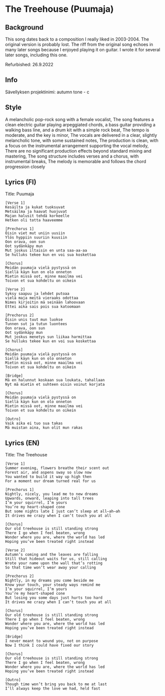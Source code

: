 # The Treehouse (Puumaja)

## Background
This song dates back to a composition I really liked in 2003-2004. The original version is probably lost. The riff from the original song echoes in many later songs because I enjoyed playing it on guitar. I wrote it for several later songs, including this one.

Refurbished: 26.9.2022


## Info
Sävellyksen projektinimi: autumn tone - c



## Style
A melancholic pop-rock song with a female vocalist,
The song features a clean electric guitar playing arpeggiated chords, a bass guitar providing a walking bass line, and a drum kit with a simple rock beat,
The tempo is moderate, and the key is minor,
The vocals are delivered in a clear, slightly melancholic tone, with some sustained notes,
The production is clean, with a focus on the instrumental arrangement supporting the vocal melody,
There are no significant production effects beyond standard mixing and mastering,
The song structure includes verses and a chorus, with instrumental breaks,
The melody is memorable and follows the chord progression closely


## Lyrics (FI)
Title: Puumaja

```
[Verse 1]
Kesäilta ja kukat tuoksuvat
Metsäilma ja haavat huojuvat
Majan halusit tehdä korkeelle
Hetken oli totta haaveemme

[Prechorus 1]
Öisin viet mut uniin uusiin
Ylös hyppiin suuriin kuusiin
Oon orava, oon sun
Oot sydänkäpy mun
Mut joskus iltaisin en unta saa-aa-aa
Se hulluks tekee kun en voi sua koskettaa

[Chorus]
Meidän puumaja vielä pystyssä on
Siellä käyn kun on olo onneton
Mietin missä oot, minne maailma vei
Toivon et sua kohdeltu on oikein

[Verse 2]
Syksy saapuu ja lehdet putoaa
vielä maja meitä vieraaks odottaa
Nimes kirjoitin mä seinään lahoovaan
Ettei aika sais pois sua katoomaan

[Prechorus 2]
Öisin unis tuut mun luokse
Tunnen sut ja tutun luontees
Oon orava, oon sun
Oot sydänkäpy mun
Mut joskus menetys sun liikaa harmittaa
Se hulluks tekee kun en voi sua koskettaa

[Chorus]
Meidän puumaja vielä pystyssä on
Siellä käyn kun on olo onneton
Mietin missä oot, minne maailma vei
Toivon et sua kohdeltu on oikein

[Bridge]
Mä en halunnut koskaan sua loukata, tahallaan
Nyt mä mietin et suhteen oisin voinut korjata

[Chorus]
Meidän puumaja vielä pystyssä on
Siellä käyn kun on olo onneton
Mietin missä oot, minne maailma vei
Toivon et sua kohdeltu on oikein

[Outro]
Vaik aika ei tuo sua takas
Mä muistan aina, kun olit mun rakas
```




## Lyrics (EN)
Title: The Treehouse

```
[Verse 1]
Summer evening, flowers breathe their scent out
Forest air, and aspens sway so slow now
You wanted to build it way up high then
For a moment our dream turned real for us

[Prechorus 1]
Nightly, nicely, you lead me to new dreams
Upwards, onward, leaping into tall trees
I’m your squirrel, I’m yours
You’re my heart-shaped cone
But some nights late I just can’t sleep at all—ah—ah
It drives me crazy when I can’t touch you at all

[Chorus]
Our old treehouse is still standing strong
There I go when I feel beaten, wrong
Wonder where you are, where the world has led
Hoping you’ve been treated right instead

[Verse 2]
Autumn’s coming and the leaves are falling
Still that hideout waits for us, still calling
Wrote your name upon the wall that’s rotting
So that time won’t wear away your calling

[Prechorus 2]
Nightly, in my dreams you come beside me
Know your touch, your steady ways remind me
I’m your squirrel, I’m yours
You’re my heart-shaped cone
But losing you some days just hurts too hard
It drives me crazy when I can’t touch you at all

[Chorus]
Our old treehouse is still standing strong
There I go when I feel beaten, wrong
Wonder where you are, where the world has led
Hoping you’ve been treated right instead

[Bridge]
I never meant to wound you, not on purpose
Now I think I could have fixed our story

[Chorus]
Our old treehouse is still standing strong
There I go when I feel beaten, wrong
Wonder where you are, where the world has led
Hoping you’ve been treated right instead

[Outro]
Though time won’t bring you back to me at last
I’ll always keep the love we had, held fast
```
